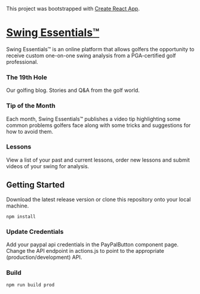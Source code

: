 This project was bootstrapped with [Create React App](https://github.com/facebookincubator/create-react-app).

# [Swing Essentials™](https://www.swingessentials.com)
Swing Essentials™ is an online platform that allows golfers the opportunity to receive custom one-on-one swing analysis from a PGA-certified golf professional.

### The 19th Hole
Our golfing blog. Stories and Q&A from the golf world.

### Tip of the Month
Each month, Swing Essentials™ publishes a video tip highlighting some common problems golfers face along with some tricks and suggestions for how to avoid them.

### Lessons
View a list of your past and current lessons, order new lessons and submit videos of your swing for analysis.

## Getting Started
Download the latest release version or clone this repository onto your local machine.
```
npm install
```
### Update Credentials
Add your paypal api credentials in the PayPalButton component page.
Change the API endpoint in actions.js to point to the appropriate (production/development) API.

### Build
```
npm run build prod
```